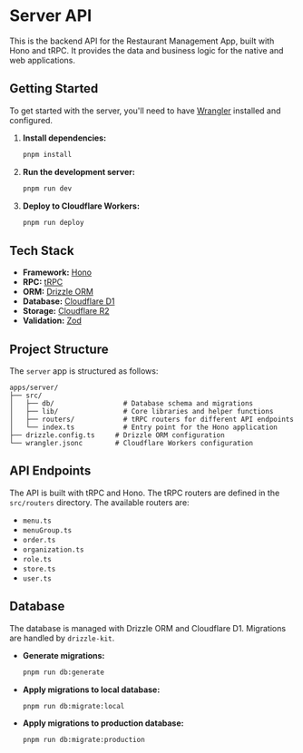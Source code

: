 # Server API

This is the backend API for the Restaurant Management App, built with Hono and tRPC. It provides the data and business logic for the native and web applications.

## Getting Started

To get started with the server, you'll need to have [Wrangler](https://developers.cloudflare.com/workers/wrangler/get-started/) installed and configured.

1.  **Install dependencies:**
    ```bash
    pnpm install
    ```

2.  **Run the development server:**
    ```bash
    pnpm run dev
    ```

3.  **Deploy to Cloudflare Workers:**
    ```bash
    pnpm run deploy
    ```

## Tech Stack

-   **Framework:** [Hono](https://hono.dev/docs)
-   **RPC:** [tRPC](https://trpc.io/docs)
-   **ORM:** [Drizzle ORM](https://orm.drizzle.team/docs/overview)
-   **Database:** [Cloudflare D1](https://developers.cloudflare.com/d1/)
-   **Storage:** [Cloudflare R2](https://developers.cloudflare.com/r2/)
-   **Validation:** [Zod](https://zod.dev/)

## Project Structure

The `server` app is structured as follows:

```
apps/server/
├── src/
│   ├── db/                 # Database schema and migrations
│   ├── lib/                # Core libraries and helper functions
│   ├── routers/            # tRPC routers for different API endpoints
│   └── index.ts            # Entry point for the Hono application
├── drizzle.config.ts     # Drizzle ORM configuration
└── wrangler.jsonc        # Cloudflare Workers configuration
```

## API Endpoints

The API is built with tRPC and Hono. The tRPC routers are defined in the `src/routers` directory. The available routers are:

-   `menu.ts`
-   `menuGroup.ts`
-   `order.ts`
-   `organization.ts`
-   `role.ts`
-   `store.ts`
-   `user.ts`

## Database

The database is managed with Drizzle ORM and Cloudflare D1. Migrations are handled by `drizzle-kit`.

-   **Generate migrations:**
    ```bash
    pnpm run db:generate
    ```
-   **Apply migrations to local database:**
    ```bash
    pnpm run db:migrate:local
    ```
-   **Apply migrations to production database:**
    ```bash
    pnpm run db:migrate:production
    ```
